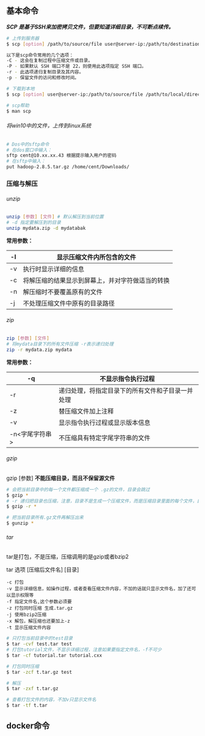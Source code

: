 ## 基本命令

***SCP 是基于SSH来加密拷贝文件，但要知道详细目录，不可断点续传。***

```bash
# 上传到服务器
$ scp [option] /path/to/source/file user@server-ip:/path/to/destination/directory

以下是scp命令常用的几个选项：
-C - 这会在复制过程中压缩文件或目录。
-P - 如果默认 SSH 端口不是 22，则使用此选项指定 SSH 端口。
-r - 此选项递归复制目录及其内容。
-p - 保留文件的访问和修改时间。

# 下载到本地
$ scp [option] user@server-ip:/path/to/source/file /path/to/local/directory

# scp帮助
$ man scp
```



###### 将win10中的文件，上传到linux系统

```bash
# Dos中的sftp命令
# 在dos窗口中输入：
sftp cent@10.xx.xx.43 根据提示输入用户的密码
# 在sftp中输入： 
put hadoop-2.8.5.tar.gz /home/cent/Downloads/
```



### 压缩与解压

###### unzip

```bash
unzip [参数] [文件] # 默认解压到当前位置
# -d 指定要解压到的目录
unzip mydata.zip -d mydatabak 
```

**常用参数：**

| -l   | 显示压缩文件内所包含的文件                       |
| ---- | ------------------------------------------------ |
| -v   | 执行时显示详细的信息                             |
| -c   | 将解压缩的结果显示到屏幕上，并对字符做适当的转换 |
| -n   | 解压缩时不要覆盖原有的文件                       |
| -j   | 不处理压缩文件中原有的目录路径                   |



###### zip

```bash
zip [参数] [文件]
# 将mydata目录下的所有文件压缩 -r表示递归处理
zip -r mydata.zip mydata 
```

**常用参数：**

| -q             | 不显示指令执行过程                               |
| -------------- | ------------------------------------------------ |
| -r             | 递归处理，将指定目录下的所有文件和子目录一并处理 |
| -z             | 替压缩文件加上注释                               |
| -v             | 显示指令执行过程或显示版本信息                   |
| -n<字尾字符串> | 不压缩具有特定字尾字符串的文件                   |



###### gzip

gzip [参数] **不能压缩目录，而且不保留源文件**

```bash
# 会把当前目录中的每一个文件都压缩成一个 .gz的文件，目录会跳过 
$ gzip *
# -r 递归把目录也压缩，注意，目录不是生成一个压缩文件，而是压缩目录里面的每个文件，目录任然存在！！！
$ gzip -r *

# 把当前目录所有.gz文件再解压出来
$ gunzip * 
```



###### tar

tar是打包，不是压缩，压缩调用的是gzip或者bzip2

tar 选项 [压缩后文件名] [目录]

```
-c 打包
-v 显示详细信息，如操作过程，或者查看压缩文件内容，不加的话就只显示文件名，加了还可以显示权限等
-f 指定文件名,这个参数必须要
-z 打包同时压缩 生成.tar.gz
-j 使用bzip2压缩
-x 解包，解压缩也还要加上-z
-t 显示压缩文件内容
```

```bash
# 只打包当前目录中的test目录
$ tar -cvf test.tar test
# 打包tutorial文件，不显示详细过程，注意如果要指定文件名，-f不可少
$ tar -cf tutorial.tar tutorial.cxx

# 打包同时压缩
$ tar -zcf t.tar.gz test

# 解压
$ tar -zxf t.tar.gz

# 查看打包文件的内容，不加v只显示文件名
$ tar -tf t.tar
```



## docker命令



